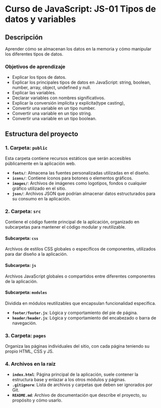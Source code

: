 # Curso de JavaScript: JS-01 Tipos de datos y variables

## Descripción
Aprender cómo se almacenan los datos en la memoria y cómo manipular los diferentes tipos de datos.

### Objetivos de aprendizaje
- Explicar los tipos de datos.
- Explicar los principales tipos de datos en JavaScript: string, boolean, number, array, object, undefined y null.
- Explicar las variables.
- Declarar variables con nombres significativos.
- Explicar la conversión implícita y explícita(type casting),
- Convertir una variable en un tipo number.
- Convertir una variable en un tipo string.
- Convertir una variable en un tipo boolean.

## Estructura del proyecto

### 1. Carpeta: `public`
Esta carpeta contiene recursos estáticos que serán accesibles públicamente en la aplicación web.

- **`fonts/`**: Almacena las fuentes personalizadas utilizadas en el diseño.
- **`icons/`**: Contiene íconos para botones o elementos gráficos.
- **`images/`**: Archivos de imágenes como logotipos, fondos o cualquier gráfico utilizado en el sitio.
- **`json/`**: Archivos JSON que podrían almacenar datos estructurados para su consumo en la aplicación.

### 2. Carpeta: `src`
Contiene el código fuente principal de la aplicación, organizado en subcarpetas para mantener el código modular y reutilizable.

#### Subcarpeta: `css`
Archivos de estilos CSS globales o específicos de componentes, utilizados para dar diseño a la aplicación.

#### Subcarpeta: `js`
Archivos JavaScript globales o compartidos entre diferentes componentes de la aplicación.

#### Subcarpeta: `modules`
Dividida en módulos reutilizables que encapsulan funcionalidad específica.

- **`footer/footer.js`**: Lógica y comportamiento del pie de página.
- **`header/header.js`**: Lógica y comportamiento del encabezado o barra de navegación.

### 3. Carpeta: `pages`
Organiza las páginas individuales del sitio, con cada página teniendo su propio HTML, CSS y JS.

### 4. Archivos en la raíz
- **`index.html`**: Página principal de la aplicación, suele contener la estructura base y enlazar a los otros módulos y páginas.
- **`.gitignore`**: Lista de archivos y carpetas que deben ser ignorados por Git.
- **`README.md`**: Archivo de documentación que describe el proyecto, su propósito y cómo usarlo.

